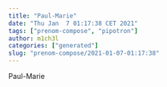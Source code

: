 ```yaml
---
title: "Paul-Marie"
date: "Thu Jan  7 01:17:38 CET 2021"
tags: ["prenom-compose", "pipotron"]
author: m1ch3l
categories: ["generated"]
slug: "prenom-compose/2021-01-07-01:17:38"
---
```


Paul-Marie
